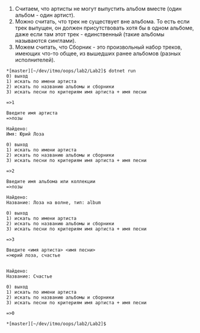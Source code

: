 1. Считаем, что артисты не могут выпустить альбом вместе (один альбом - один артист).
2. Можно считать, что трек не существует вне альбома. То есть если трек выпущен, он должен присутствовать хотя бы в одном альбоме, даже если там этот трек - единственный (такие альбомы называются синглами).
3. Можем считать, что Сборник - это произвольный набор треков, имеющих что-то общее, из вышедших ранее альбомов (разных исполнителей).


```
*[master][~/dev/itmo/oops/lab2/Lab2]$ dotnet run
0) выход
1) искать по имени артиста
2) искать по названию альбомы и сборники
3) искать песни по критериям имя артиста + имя песни

=>1

Введите имя артиста
=>лозы   

Найдено:
Имя: Юрий Лоза

0) выход
1) искать по имени артиста
2) искать по названию альбомы и сборники
3) искать песни по критериям имя артиста + имя песни

=>2

Введите имя альбома или коллекции
=>лозы

Найдено:
Название: Лоза на волне, тип: album

0) выход
1) искать по имени артиста
2) искать по названию альбомы и сборники
3) искать песни по критериям имя артиста + имя песни

=>3

Введите <имя артиста> <имя песни>
=>юрий лоза, счастье


Найдено:
Название: Счастье

0) выход
1) искать по имени артиста
2) искать по названию альбомы и сборники
3) искать песни по критериям имя артиста + имя песни

=>0

*[master][~/dev/itmo/oops/lab2/Lab2]$ 
```
